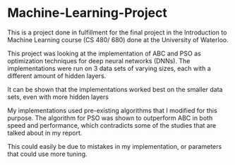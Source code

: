 # Machine-Learning-Project

This is a project done in fulfillment for the final project in the Introduction to Machine Learning course (CS 480/ 680) done at the University of Waterloo.

This project was looking at the implementation of ABC and PSO as optimization techniques for deep neural networks (DNNs). The implementations were run on 3 data sets of varying sizes, each with a different amount of hidden layers.

It can be shown that the implementations worked best on the smaller data sets, even with more hidden layers

My implementations used pre-existing algorithms that I modified for this purpose. The algorithm for PSO was shown to outperform ABC in both speed and performance, which contradicts some of the studies that are talked about in my report.

This could easily be due to mistakes in my implementation, or parameters that could use more tuning.
